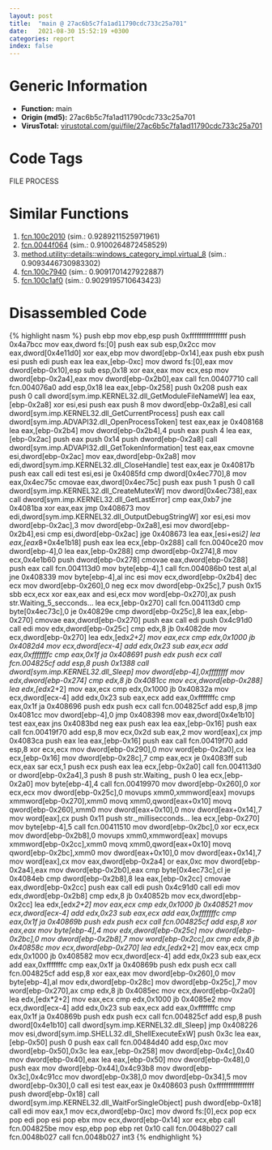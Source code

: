```yaml
---
layout: post
title:  "main @ 27ac6b5c7fa1ad11790cdc733c25a701"
date:   2021-08-30 15:52:19 +0300
categories: report
index: false
---
```


# Generic Information
- **Function:** main
- **Origin (md5):** 27ac6b5c7fa1ad11790cdc733c25a701
- **VirusTotal:** [virustotal.com/gui/file/27ac6b5c7fa1ad11790cdc733c25a701][virustotal_ref]

# Code Tags
<span class="tag" id="FILE">FILE</span>
<span class="tag" id="PROCESS">PROCESS</span>


# Similar Functions

1. [fcn.100c2010][similar_1_ref] (sim.: 0.9289211525971961)
2. [fcn.0044f064][similar_2_ref] (sim.: 0.9100264872458529)
3. [method.utility꞉꞉details꞉꞉windows\_category\_impl.virtual\_8][similar_3_ref] (sim.: 0.9093446730983302)
4. [fcn.100c7940][similar_4_ref] (sim.: 0.9091701427922887)
5. [fcn.100c1af0][similar_5_ref] (sim.: 0.9029195710643423)


# Disassembled Code

{% highlight nasm %}
push ebp
mov ebp,esp
push 0xffffffffffffffff
push 0x4a7bcc
mov eax,dword fs:[0]
push eax
sub esp,0x2cc
mov eax,dword[0x4e11d0]
xor eax,ebp
mov dword[ebp-0x14],eax
push ebx
push esi
push edi
push eax
lea eax,[ebp-0xc]
mov dword fs:[0],eax
mov dword[ebp-0x10],esp
sub esp,0x18
xor eax,eax
mov ecx,esp
mov dword[ebp-0x2a4],eax
mov dword[ebp-0x2b0],eax
call fcn.00407710
call fcn.004076a0
add esp,0x18
lea eax,[ebp-0x258]
push 0x208
push eax
push 0
call dword[sym.imp.KERNEL32.dll_GetModuleFileNameW]
lea eax,[ebp-0x2a8]
xor esi,esi
push eax
push 8
mov dword[ebp-0x2a8],esi
call dword[sym.imp.KERNEL32.dll_GetCurrentProcess]
push eax
call dword[sym.imp.ADVAPI32.dll_OpenProcessToken]
test eax,eax
je 0x408168
lea eax,[ebp-0x2b4]
mov dword[ebp-0x2b4],4
push eax
push 4
lea eax,[ebp-0x2ac]
push eax
push 0x14
push dword[ebp-0x2a8]
call dword[sym.imp.ADVAPI32.dll_GetTokenInformation]
test eax,eax
cmovne esi,dword[ebp-0x2ac]
mov eax,dword[ebp-0x2a8]
mov edi,dword[sym.imp.KERNEL32.dll_CloseHandle]
test eax,eax
je 0x40817b
push eax
call edi
test esi,esi
je 0x4085fd
cmp dword[0x4ec770],8
mov eax,0x4ec75c
cmovae eax,dword[0x4ec75c]
push eax
push 1
push 0
call dword[sym.imp.KERNEL32.dll_CreateMutexW]
mov dword[0x4ec738],eax
call dword[sym.imp.KERNEL32.dll_GetLastError]
cmp eax,0xb7
jne 0x4081ba
xor eax,eax
jmp 0x408673
mov edi,dword[sym.imp.KERNEL32.dll_OutputDebugStringW]
xor esi,esi
mov dword[ebp-0x2ac],3
mov dword[ebp-0x2a8],esi
mov dword[ebp-0x2b4],esi
cmp esi,dword[ebp-0x2ac]
jge 0x408673
lea eax,[esi+esi*2]
lea eax,[eax*8+0x4e1b18]
push eax
lea ecx,[ebp-0x288]
call fcn.0040ce20
mov dword[ebp-4],0
lea eax,[ebp-0x288]
cmp dword[ebp-0x274],8
mov ecx,0x4e1b60
push dword[ebp-0x278]
cmovae eax,dword[ebp-0x288]
push eax
call fcn.004113d0
mov byte[ebp-4],1
call fcn.004086b0
test al,al
jne 0x408339
mov byte[ebp-4],al
inc esi
mov ecx,dword[ebp-0x2b4]
dec ecx
mov dword[ebp-0x260],0
neg ecx
mov dword[ebp-0x25c],7
push 0x15
sbb ecx,ecx
xor eax,eax
and esi,ecx
mov word[ebp-0x270],ax
push str.Waiting_5_secconds...
lea ecx,[ebp-0x270]
call fcn.004113d0
cmp byte[0x4ec73c],0
je 0x40829e
cmp dword[ebp-0x25c],8
lea eax,[ebp-0x270]
cmovae eax,dword[ebp-0x270]
push eax
call edi
push 0x4c91d0
call edi
mov edx,dword[ebp-0x25c]
cmp edx,8
jb 0x4082de
mov ecx,dword[ebp-0x270]
lea edx,[edx*2+2]
mov eax,ecx
cmp edx,0x1000
jb 0x4082d4
mov ecx,dword[ecx-4]
add edx,0x23
sub eax,ecx
add eax,0xfffffffc
cmp eax,0x1f
ja 0x408691
push edx
push ecx
call fcn.004825cf
add esp,8
push 0x1388
call dword[sym.imp.KERNEL32.dll_Sleep]
mov dword[ebp-4],0xffffffff
mov edx,dword[ebp-0x274]
cmp edx,8
jb 0x4081cc
mov ecx,dword[ebp-0x288]
lea edx,[edx*2+2]
mov eax,ecx
cmp edx,0x1000
jb 0x40832a
mov ecx,dword[ecx-4]
add edx,0x23
sub eax,ecx
add eax,0xfffffffc
cmp eax,0x1f
ja 0x408696
push edx
push ecx
call fcn.004825cf
add esp,8
jmp 0x4081cc
mov dword[ebp-4],0
jmp 0x408398
mov eax,dword[0x4e1b10]
test eax,eax
jns 0x4083bd
neg eax
push eax
lea eax,[ebp-0x16]
push eax
call fcn.00419f70
add esp,8
mov ecx,0x2d
sub eax,2
mov word[eax],cx
jmp 0x4083ca
push eax
lea eax,[ebp-0x16]
push eax
call fcn.00419f70
add esp,8
xor ecx,ecx
mov dword[ebp-0x290],0
mov word[ebp-0x2a0],cx
lea ecx,[ebp-0x16]
mov dword[ebp-0x28c],7
cmp eax,ecx
je 0x4083ff
sub ecx,eax
sar ecx,1
push ecx
push eax
lea ecx,[ebp-0x2a0]
call fcn.004113d0
or dword[ebp-0x2a4],3
push 8
push str.Waiting_
push 0
lea ecx,[ebp-0x2a0]
mov byte[ebp-4],4
call fcn.00419970
mov dword[ebp-0x260],0
xor ecx,ecx
mov dword[ebp-0x25c],0
movups xmm0,xmmword[eax]
movups xmmword[ebp-0x270],xmm0
movq xmm0,qword[eax+0x10]
movq qword[ebp-0x260],xmm0
mov dword[eax+0x10],0
mov dword[eax+0x14],7
mov word[eax],cx
push 0x11
push str._millisecconds...
lea ecx,[ebp-0x270]
mov byte[ebp-4],5
call fcn.00411510
mov dword[ebp-0x2bc],0
xor ecx,ecx
mov dword[ebp-0x2b8],0
movups xmm0,xmmword[eax]
movups xmmword[ebp-0x2cc],xmm0
movq xmm0,qword[eax+0x10]
movq qword[ebp-0x2bc],xmm0
mov dword[eax+0x10],0
mov dword[eax+0x14],7
mov word[eax],cx
mov eax,dword[ebp-0x2a4]
or eax,0xc
mov dword[ebp-0x2a4],eax
mov dword[ebp-0x2b0],eax
cmp byte[0x4ec73c],cl
je 0x4084eb
cmp dword[ebp-0x2b8],8
lea eax,[ebp-0x2cc]
cmovae eax,dword[ebp-0x2cc]
push eax
call edi
push 0x4c91d0
call edi
mov edx,dword[ebp-0x2b8]
cmp edx,8
jb 0x40852b
mov ecx,dword[ebp-0x2cc]
lea edx,[edx*2+2]
mov eax,ecx
cmp edx,0x1000
jb 0x408521
mov ecx,dword[ecx-4]
add edx,0x23
sub eax,ecx
add eax,0xfffffffc
cmp eax,0x1f
ja 0x40869b
push edx
push ecx
call fcn.004825cf
add esp,8
xor eax,eax
mov byte[ebp-4],4
mov edx,dword[ebp-0x25c]
mov dword[ebp-0x2bc],0
mov dword[ebp-0x2b8],7
mov word[ebp-0x2cc],ax
cmp edx,8
jb 0x40858c
mov ecx,dword[ebp-0x270]
lea edx,[edx*2+2]
mov eax,ecx
cmp edx,0x1000
jb 0x408582
mov ecx,dword[ecx-4]
add edx,0x23
sub eax,ecx
add eax,0xfffffffc
cmp eax,0x1f
ja 0x40869b
push edx
push ecx
call fcn.004825cf
add esp,8
xor eax,eax
mov dword[ebp-0x260],0
mov byte[ebp-4],al
mov edx,dword[ebp-0x28c]
mov dword[ebp-0x25c],7
mov word[ebp-0x270],ax
cmp edx,8
jb 0x4085ec
mov ecx,dword[ebp-0x2a0]
lea edx,[edx*2+2]
mov eax,ecx
cmp edx,0x1000
jb 0x4085e2
mov ecx,dword[ecx-4]
add edx,0x23
sub eax,ecx
add eax,0xfffffffc
cmp eax,0x1f
ja 0x40869b
push edx
push ecx
call fcn.004825cf
add esp,8
push dword[0x4e1b10]
call dword[sym.imp.KERNEL32.dll_Sleep]
jmp 0x408226
mov esi,dword[sym.imp.SHELL32.dll_ShellExecuteExW]
push 0x3c
lea eax,[ebp-0x50]
push 0
push eax
call fcn.00484d40
add esp,0xc
mov dword[ebp-0x50],0x3c
lea eax,[ebp-0x258]
mov dword[ebp-0x4c],0x40
mov dword[ebp-0x40],eax
lea eax,[ebp-0x50]
mov dword[ebp-0x48],0
push eax
mov dword[ebp-0x44],0x4c93b8
mov dword[ebp-0x3c],0x4c91cc
mov dword[ebp-0x38],0
mov dword[ebp-0x34],5
mov dword[ebp-0x30],0
call esi
test eax,eax
je 0x408603
push 0xffffffffffffffff
push dword[ebp-0x18]
call dword[sym.imp.KERNEL32.dll_WaitForSingleObject]
push dword[ebp-0x18]
call edi
mov eax,1
mov ecx,dword[ebp-0xc]
mov dword fs:[0],ecx
pop ecx
pop edi
pop esi
pop ebx
mov ecx,dword[ebp-0x14]
xor ecx,ebp
call fcn.004825be
mov esp,ebp
pop ebp
ret 0x10
call fcn.0048b027
call fcn.0048b027
call fcn.0048b027
int3
{% endhighlight %}


[similar_1_ref]: /report/fcn.100c2010@a0ac129ff3ea4c0dfa9529c259a9502c
[similar_2_ref]: /report/fcn.0044f064@20a93604f17ee6f3c2aa7b1f7a497fcf
[similar_3_ref]: /report/method.utility꞉꞉details꞉꞉windows_category_impl.virtual_8@27ac6b5c7fa1ad11790cdc733c25a701
[similar_4_ref]: /report/fcn.100c7940@a0ac129ff3ea4c0dfa9529c259a9502c
[similar_5_ref]: /report/fcn.100c1af0@a0ac129ff3ea4c0dfa9529c259a9502c
[virustotal_ref]: https://www.virustotal.com/gui/file/27ac6b5c7fa1ad11790cdc733c25a701